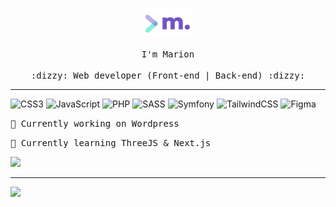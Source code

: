 <!--
**marion-hrlt/marion-hrlt** is a ✨ _special_ ✨ repository because its `README.md` (this file) appears on your GitHub profile.

Here are some ideas to get you started:

- 🔭 I’m currently working on ...
- 🌱 I’m currently learning ...
- 👯 I’m looking to collaborate on ...
- 🤔 I’m looking for help with ...
- 💬 Ask me about ...
- 📫 How to reach me: ...
- 😄 Pronouns: ...
- ⚡ Fun fact: ...
-->

<p align="center">
  <img src="https://github.com/marion-hrlt/marion-hrlt/blob/main/assets/img/logomarion.png" width="15%">
  <br><br>
  <samp>
    I'm Marion
    <br><br>
    :dizzy: Web developer (Front-end | Back-end) :dizzy:
  </samp>
</p>

---

![CSS3](https://img.shields.io/badge/css3-%231572B6.svg?style=for-the-badge&logo=css3&logoColor=white) ![JavaScript](https://img.shields.io/badge/javascript-%23323330.svg?style=for-the-badge&logo=javascript&logoColor=%23F7DF1E) ![PHP](https://img.shields.io/badge/php-%23777BB4.svg?style=for-the-badge&logo=php&logoColor=white) ![SASS](https://img.shields.io/badge/SASS-hotpink.svg?style=for-the-badge&logo=SASS&logoColor=white) ![Symfony](https://img.shields.io/badge/symfony-%23000000.svg?style=for-the-badge&logo=symfony&logoColor=white) ![TailwindCSS](https://img.shields.io/badge/tailwindcss-%2338B2AC.svg?style=for-the-badge&logo=tailwind-css&logoColor=white) ![Figma](https://img.shields.io/badge/figma-%23F24E1E.svg?style=for-the-badge&logo=figma&logoColor=white)

<p><samp>🔭 Currently working on Wordpress</samp></p>
<p><samp>🌱 Currently learning ThreeJS & Next.js</samp></p>

![](https://github-readme-stats.vercel.app/api/top-langs/?username=marion-hrlt&theme=dark&hide_border=true&include_all_commits=false&count_private=false&layout=compact)

---

[![](https://visitcount.itsvg.in/api?id=marion-hrlt&icon=6&color=12)](https://visitcount.itsvg.in)
